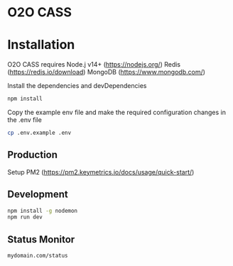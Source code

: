 
# O2O CASS

# Installation

O2O CASS requires 
Node.j v14+  (https://nodejs.org/) 
Redis (https://redis.io/download)
MongoDB (https://www.mongodb.com/)

Install the dependencies and devDependencies

```sh
npm install
``` 
Copy the example env file and make the required configuration changes in the .env file
```sh
cp .env.example .env
```
## Production
Setup  PM2 (https://pm2.keymetrics.io/docs/usage/quick-start/)

## Development

```sh
npm install -g nodemon
npm run dev
```
## Status Monitor

```sh
mydomain.com/status
```